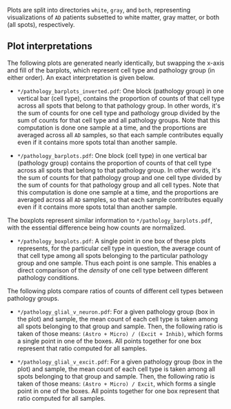 Plots are split into directories `white`, `gray`, and `both`, representing visualizations of `AD` patients subsetted to white matter, gray matter, or both (all spots), respectively.

## Plot interpretations

The following plots are generated nearly identically, but swapping the x-axis and fill of the barplots, which represent cell type and pathology group (in either order). An exact interpretation is given below.

- `*/pathology_barplots_inverted.pdf`: One block (pathology group) in one vertical bar (cell type), contains the proportion of counts of that cell type across all spots that belong to that pathology group. In other words, it's the sum of counts for one cell type and pathology group divided by the sum of counts for that cell type and all pathology groups. Note that this computation is done one sample at a time, and the proportions are averaged across all `AD` samples, so that each sample contributes equally even if it contains more spots total than another sample.

- `*/pathology_barplots.pdf`: One block (cell type) in one vertical bar (pathology group) contains the proportion of counts of that cell type across all spots that belong to that pathology group. In other words, it's the sum of counts for that pathology group and one cell type divided by the sum of counts for that pathology group and all cell types. Note that this computation is done one sample at a time, and the proportions are averaged across all `AD` samples, so that each sample contributes equally even if it contains more spots total than another sample.

The boxplots represent similar information to `*/pathology_barplots.pdf`, with the essential difference being how counts are normalized.

- `*/pathology_boxplots.pdf`: A single point in one box of these plots represents, for the particular cell type in question, the average count of that cell type among all spots belonging to the particular pathology group and one sample. Thus each point is one sample. This enables a direct comparison of the *density* of one cell type between different pathology conditions.

The following plots compare ratios of counts of different cell types between pathology groups.

- `*/pathology_glial_v_neuron.pdf`: For a given pathology group (box in the plot) and sample, the mean count of each cell type is taken among all spots belonging to that group and sample. Then, the following ratio is taken of those means: `(Astro + Micro) / (Excit + Inhib)`, which forms a single point in one of the boxes. All points together for one box represent that ratio computed for all samples.

- `*/pathology_glial_v_excit.pdf`: For a given pathology group (box in the plot) and sample, the mean count of each cell type is taken among all spots belonging to that group and sample. Then, the following ratio is taken of those means: `(Astro + Micro) / Excit`, which forms a single point in one of the boxes. All points together for one box represent that ratio computed for all samples.
